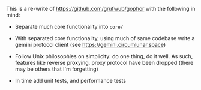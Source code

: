This is a re-write of https://github.com/grufwub/gophor with the following in
mind:

- Separate much core functionality into `core/`

- With separated core functionality, using much of same codebase write a gemini
  protocol client (see https://gemini.circumlunar.space)

- Follow Unix philosophies on simplicity: do one thing, do it well. As such,
  features like reverse proxying, proxy protocol have been dropped (there may be
  others that I'm forgetting)

- In time add unit tests, and performance tests